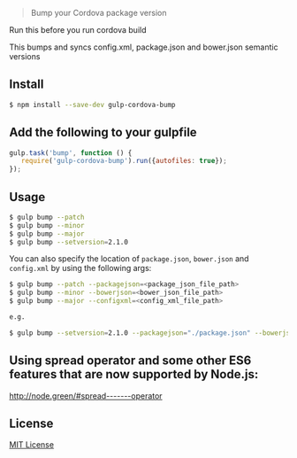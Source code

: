 > Bump your Cordova package version

Run this before you run cordova build

This bumps and syncs config.xml, package.json and bower.json semantic versions

## Install

```sh
$ npm install --save-dev gulp-cordova-bump
```

## Add the following to your gulpfile

```js
gulp.task('bump', function () {
   require('gulp-cordova-bump').run({autofiles: true});
});
```
## Usage
```sh
$ gulp bump --patch
$ gulp bump --minor
$ gulp bump --major
$ gulp bump --setversion=2.1.0
```
You can also specify the location of `package.json`, `bower.json` and `config.xml` by using the following args:
```sh
$ gulp bump --patch --packagejson=<package_json_file_path>
$ gulp bump --minor --bowerjson=<bower_json_file_path>
$ gulp bump --major --configxml=<config_xml_file_path>

e.g.

$ gulp bump --setversion=2.1.0 --packagejson="./package.json" --bowerjson="./bower.json" --configxml="./config.xml"
```

## Using spread operator and some other ES6 features that are now supported by Node.js:
http://node.green/#spread-------operator

## License

[MIT License](http://en.wikipedia.org/wiki/MIT_License)
